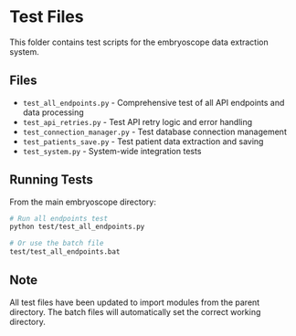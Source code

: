 # Test Files

This folder contains test scripts for the embryoscope data extraction system.

## Files

- `test_all_endpoints.py` - Comprehensive test of all API endpoints and data processing
- `test_api_retries.py` - Test API retry logic and error handling
- `test_connection_manager.py` - Test database connection management
- `test_patients_save.py` - Test patient data extraction and saving
- `test_system.py` - System-wide integration tests

## Running Tests

From the main embryoscope directory:

```bash
# Run all endpoints test
python test/test_all_endpoints.py

# Or use the batch file
test/test_all_endpoints.bat
```

## Note

All test files have been updated to import modules from the parent directory. The batch files will automatically set the correct working directory. 